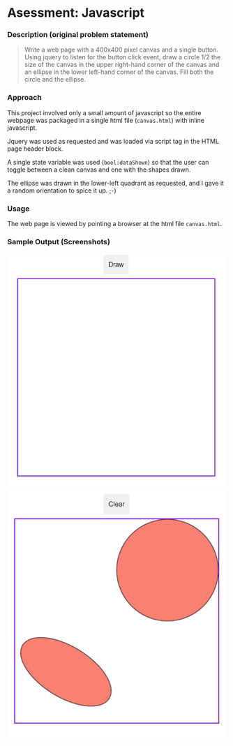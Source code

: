 # Asessment: Javascript

### Description (original problem statement)

> Write a web page with a 400x400 pixel canvas and a single button. Using jquery to listen for the button click event, draw a circle 1/2 the size of the canvas in the upper right-hand corner of the canvas and an ellipse in the lower left-hand corner of the canvas. Fill both the circle and the ellipse.


### Approach

This project involved only a small amount of javascript so the entire webpage was packaged in a single
html file (`canvas.html`) with inline javascript.

Jquery was used as requested and was loaded via script tag in the HTML page header block.

A single state variable was used (`bool:dataShown`) so that the user can toggle between a clean canvas and one with the shapes drawn.

The ellipse was drawn in the lower-left quadrant as requested, and I gave it a random orientation to spice it up. ;-)

### Usage

The web page is viewed by pointing a browser at the html file `canvas.html`.


### Sample Output (Screenshots)

![](./screenshot_01.png)
![](./screenshot_02.png)